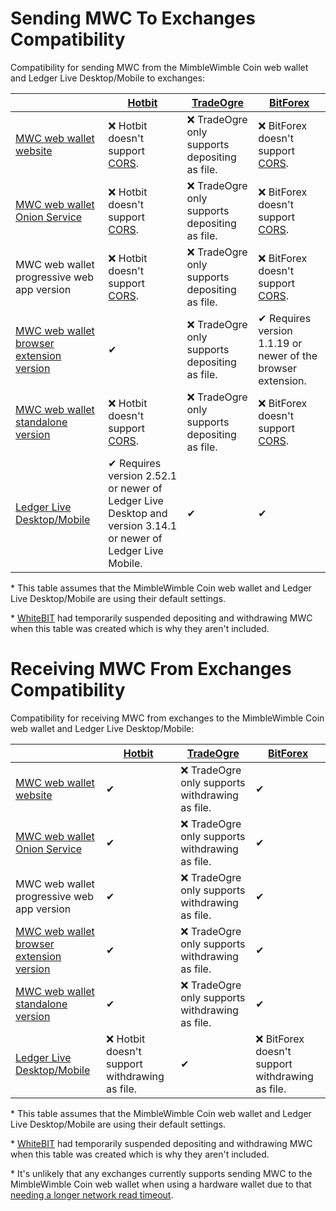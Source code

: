 # Sending MWC To Exchanges Compatibility

Compatibility for sending MWC from the MimbleWimble Coin web wallet and Ledger Live Desktop/Mobile  to exchanges:

|| [Hotbit](https://www.hotbit.io/exchange?symbol=MWC_USDT) | [TradeOgre](https://tradeogre.com/exchange/BTC-MWC) | [BitForex](https://www.bitforex.com/en/spot/mwc_usdt) |
|-|-|-|-|
| [MWC web wallet website](https://mwcwallet.com) | ❌ Hotbit doesn't support [CORS](https://developer.mozilla.org/en-US/docs/Web/HTTP/CORS). | ❌ TradeOgre only supports depositing as file. | ❌ BitForex doesn't support [CORS](https://developer.mozilla.org/en-US/docs/Web/HTTP/CORS). |
| [MWC web wallet Onion Service](http://mwcwalletmiq3gdkmfbqlytxunvlxyli4m6zrqozk7xjc353ewqb6bad.onion) | ❌ Hotbit doesn't support [CORS](https://developer.mozilla.org/en-US/docs/Web/HTTP/CORS). | ❌ TradeOgre only supports depositing as file. | ❌ BitForex doesn't support [CORS](https://developer.mozilla.org/en-US/docs/Web/HTTP/CORS). |
| MWC web wallet progressive web app version | ❌ Hotbit doesn't support [CORS](https://developer.mozilla.org/en-US/docs/Web/HTTP/CORS). | ❌ TradeOgre only supports depositing as file. | ❌ BitForex doesn't support [CORS](https://developer.mozilla.org/en-US/docs/Web/HTTP/CORS). |
| [MWC web wallet browser extension version](https://github.com/NicolasFlamel1/MWC-Wallet-Browser-Extension) | ✔ | ❌ TradeOgre only supports depositing as file. | ✔ Requires version 1.1.19 or newer of the browser extension. |
| [MWC web wallet standalone version](https://github.com/NicolasFlamel1/MWC-Wallet-Standalone) | ❌ Hotbit doesn't support [CORS](https://developer.mozilla.org/en-US/docs/Web/HTTP/CORS). | ❌ TradeOgre only supports depositing as file. | ❌ BitForex doesn't support [CORS](https://developer.mozilla.org/en-US/docs/Web/HTTP/CORS). |
| [Ledger Live Desktop/Mobile](https://github.com/NicolasFlamel1/ledger-live) | ✔ Requires version 2.52.1 or newer of Ledger Live Desktop and version 3.14.1 or newer of Ledger Live Mobile. | ✔ | ✔ |

\* This table assumes that the MimbleWimble Coin web wallet and Ledger Live Desktop/Mobile are using their default settings.
 
\* [WhiteBIT](https://whitebit.com/trade/MWC-BTC) had temporarily suspended depositing and withdrawing MWC when this table was created which is why they aren't included.

# Receiving MWC From Exchanges Compatibility

Compatibility for receiving MWC from exchanges to the MimbleWimble Coin web wallet and Ledger Live Desktop/Mobile:

|| [Hotbit](https://www.hotbit.io/exchange?symbol=MWC_USDT) | [TradeOgre](https://tradeogre.com/exchange/BTC-MWC) | [BitForex](https://www.bitforex.com/en/spot/mwc_usdt) |
|-|-|-|-|
| [MWC web wallet website](https://mwcwallet.com) | ✔ | ❌ TradeOgre only supports withdrawing as file. | ✔ |
| [MWC web wallet Onion Service](http://mwcwalletmiq3gdkmfbqlytxunvlxyli4m6zrqozk7xjc353ewqb6bad.onion) | ✔ | ❌ TradeOgre only supports withdrawing as file. | ✔ |
| MWC web wallet progressive web app version | ✔ | ❌ TradeOgre only supports withdrawing as file. | ✔ |
| [MWC web wallet browser extension version](https://github.com/NicolasFlamel1/MWC-Wallet-Browser-Extension) | ✔ | ❌ TradeOgre only supports withdrawing as file. | ✔ |
| [MWC web wallet standalone version](https://github.com/NicolasFlamel1/MWC-Wallet-Standalone) | ✔ | ❌ TradeOgre only supports withdrawing as file. | ✔ |
| [Ledger Live Desktop/Mobile](https://github.com/NicolasFlamel1/ledger-live) | ❌ Hotbit doesn't support withdrawing as file. | ✔ | ❌ BitForex doesn't support withdrawing as file. |

\* This table assumes that the MimbleWimble Coin web wallet and Ledger Live Desktop/Mobile are using their default settings.
 
\* [WhiteBIT](https://whitebit.com/trade/MWC-BTC) had temporarily suspended depositing and withdrawing MWC when this table was created which is why they aren't included.
 
\*  It's unlikely that any exchanges currently supports sending MWC to the MimbleWimble Coin web wallet when using a hardware wallet due to that [needing a longer network read timeout](https://github.com/mwcproject/mwc-wallet/pull/17).
